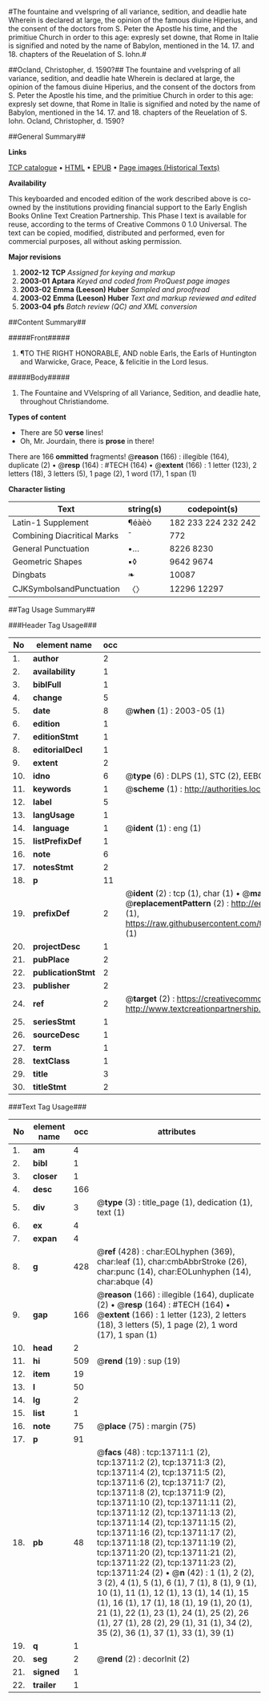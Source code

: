 #The fountaine and vvelspring of all variance, sedition, and deadlie hate Wherein is declared at large, the opinion of the famous diuine Hiperius, and the consent of the doctors from S. Peter the Apostle his time, and the primitiue Church in order to this age: expresly set downe, that Rome in Italie is signified and noted by the name of Babylon, mentioned in the 14. 17. and 18. chapters of the Reuelation of S. Iohn.#

##Ocland, Christopher, d. 1590?##
The fountaine and vvelspring of all variance, sedition, and deadlie hate Wherein is declared at large, the opinion of the famous diuine Hiperius, and the consent of the doctors from S. Peter the Apostle his time, and the primitiue Church in order to this age: expresly set downe, that Rome in Italie is signified and noted by the name of Babylon, mentioned in the 14. 17. and 18. chapters of the Reuelation of S. Iohn.
Ocland, Christopher, d. 1590?

##General Summary##

**Links**

[TCP catalogue](http://www.ota.ox.ac.uk/tcp/)  • 
[HTML](http://tei.it.ox.ac.uk/tcp/Texts-HTML/free/A08/A08453.html)  • 
[EPUB](http://tei.it.ox.ac.uk/tcp/Texts-EPUB/free/A08/A08453.epub) • 
[Page images (Historical Texts)](https://data.historicaltexts.jisc.ac.uk/view?pubId=eebo-99848603e&pageId=eebo-99848603e-13711-1)

**Availability**

This keyboarded and encoded edition of the
	       work described above is co-owned by the institutions
	       providing financial support to the Early English Books
	       Online Text Creation Partnership. This Phase I text is
	       available for reuse, according to the terms of Creative
	       Commons 0 1.0 Universal. The text can be copied,
	       modified, distributed and performed, even for
	       commercial purposes, all without asking permission.

**Major revisions**

1. __2002-12__ __TCP__ *Assigned for keying and markup*
1. __2003-01__ __Aptara__ *Keyed and coded from ProQuest page images*
1. __2003-02__ __Emma (Leeson) Huber__ *Sampled and proofread*
1. __2003-02__ __Emma (Leeson) Huber__ *Text and markup reviewed and edited*
1. __2003-04__ __pfs__ *Batch review (QC) and XML conversion*

##Content Summary##

#####Front#####

1. ¶TO THE RIGHT HONORABLE, AND
noble Earls, the Earls of Huntington and Warwicke,
Grace, Peace, & felicitie in the Lord Iesus.

#####Body#####

1. The Fountaine and VVelspring
of all Variance, Sedition, and deadlie hate,
throughout Christiandome.

**Types of content**

  * There are 50 **verse** lines!
  * Oh, Mr. Jourdain, there is **prose** in there!

There are 166 **ommitted** fragments! 
 @__reason__ (166) : illegible (164), duplicate (2)  •  @__resp__ (164) : #TECH (164)  •  @__extent__ (166) : 1 letter (123), 2 letters (18), 3 letters (5), 1 page (2), 1 word (17), 1 span (1)

**Character listing**


|Text|string(s)|codepoint(s)|
|---|---|---|
|Latin-1 Supplement|¶éàèò|182 233 224 232 242|
|Combining             Diacritical Marks|̄|772|
|General Punctuation|•…|8226 8230|
|Geometric Shapes|▪◊|9642 9674|
|Dingbats|❧|10087|
|CJKSymbolsandPunctuation|〈〉|12296 12297|

##Tag Usage Summary##

###Header Tag Usage###

|No|element name|occ|attributes|
|---|---|---|---|
|1.|__author__|2||
|2.|__availability__|1||
|3.|__biblFull__|1||
|4.|__change__|5||
|5.|__date__|8| @__when__ (1) : 2003-05 (1)|
|6.|__edition__|1||
|7.|__editionStmt__|1||
|8.|__editorialDecl__|1||
|9.|__extent__|2||
|10.|__idno__|6| @__type__ (6) : DLPS (1), STC (2), EEBO-CITATION (1), PROQUEST (1), VID (1)|
|11.|__keywords__|1| @__scheme__ (1) : http://authorities.loc.gov/ (1)|
|12.|__label__|5||
|13.|__langUsage__|1||
|14.|__language__|1| @__ident__ (1) : eng (1)|
|15.|__listPrefixDef__|1||
|16.|__note__|6||
|17.|__notesStmt__|2||
|18.|__p__|11||
|19.|__prefixDef__|2| @__ident__ (2) : tcp (1), char (1)  •  @__matchPattern__ (2) : ([0-9\-]+):([0-9IVX]+) (1), (.+) (1)  •  @__replacementPattern__ (2) : http://eebo.chadwyck.com/downloadtiff?vid=$1&page=$2 (1), https://raw.githubusercontent.com/textcreationpartnership/Texts/master/tcpchars.xml#$1 (1)|
|20.|__projectDesc__|1||
|21.|__pubPlace__|2||
|22.|__publicationStmt__|2||
|23.|__publisher__|2||
|24.|__ref__|2| @__target__ (2) : https://creativecommons.org/publicdomain/zero/1.0/ (1), http://www.textcreationpartnership.org/docs/. (1)|
|25.|__seriesStmt__|1||
|26.|__sourceDesc__|1||
|27.|__term__|1||
|28.|__textClass__|1||
|29.|__title__|3||
|30.|__titleStmt__|2||


###Text Tag Usage###

|No|element name|occ|attributes|
|---|---|---|---|
|1.|__am__|4||
|2.|__bibl__|1||
|3.|__closer__|1||
|4.|__desc__|166||
|5.|__div__|3| @__type__ (3) : title_page (1), dedication (1), text (1)|
|6.|__ex__|4||
|7.|__expan__|4||
|8.|__g__|428| @__ref__ (428) : char:EOLhyphen (369), char:leaf (1), char:cmbAbbrStroke (26), char:punc (14), char:EOLunhyphen (14), char:abque (4)|
|9.|__gap__|166| @__reason__ (166) : illegible (164), duplicate (2)  •  @__resp__ (164) : #TECH (164)  •  @__extent__ (166) : 1 letter (123), 2 letters (18), 3 letters (5), 1 page (2), 1 word (17), 1 span (1)|
|10.|__head__|2||
|11.|__hi__|509| @__rend__ (19) : sup (19)|
|12.|__item__|19||
|13.|__l__|50||
|14.|__lg__|2||
|15.|__list__|1||
|16.|__note__|75| @__place__ (75) : margin (75)|
|17.|__p__|91||
|18.|__pb__|48| @__facs__ (48) : tcp:13711:1 (2), tcp:13711:2 (2), tcp:13711:3 (2), tcp:13711:4 (2), tcp:13711:5 (2), tcp:13711:6 (2), tcp:13711:7 (2), tcp:13711:8 (2), tcp:13711:9 (2), tcp:13711:10 (2), tcp:13711:11 (2), tcp:13711:12 (2), tcp:13711:13 (2), tcp:13711:14 (2), tcp:13711:15 (2), tcp:13711:16 (2), tcp:13711:17 (2), tcp:13711:18 (2), tcp:13711:19 (2), tcp:13711:20 (2), tcp:13711:21 (2), tcp:13711:22 (2), tcp:13711:23 (2), tcp:13711:24 (2)  •  @__n__ (42) : 1 (1), 2 (2), 3 (2), 4 (1), 5 (1), 6 (1), 7 (1), 8 (1), 9 (1), 10 (1), 11 (1), 12 (1), 13 (1), 14 (1), 15 (1), 16 (1), 17 (1), 18 (1), 19 (1), 20 (1), 21 (1), 22 (1), 23 (1), 24 (1), 25 (2), 26 (1), 27 (1), 28 (2), 29 (1), 31 (1), 34 (2), 35 (2), 36 (1), 37 (1), 33 (1), 39 (1)|
|19.|__q__|1||
|20.|__seg__|2| @__rend__ (2) : decorInit (2)|
|21.|__signed__|1||
|22.|__trailer__|1||
